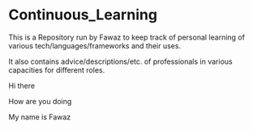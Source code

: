 # Continuous_Learning

This is a Repository run by Fawaz to keep track of personal learning of various tech/languages/frameworks and their uses. 

It also contains advice/descriptions/etc. of professionals in various capacities for different roles.

Hi there

How are you doing


My name is Fawaz
